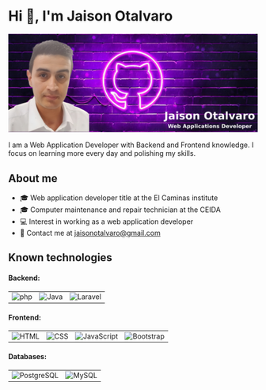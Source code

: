 
<h1>Hi 👋, I'm Jaison Otalvaro</h1>
<!--
**JaisonOtalvaro/JaisonOtalvaro** is a ✨ _special_ ✨ repository because its `README.md` (this file) appears on your GitHub profile.-->
<img alt="background" src="https://raw.githubusercontent.com/JaisonOtalvaro/JaisonOtalvaro/main/bg_profile.png">
<p>I am a Web Application Developer with Backend and Frontend knowledge. I focus on learning more every day and polishing my skills.</p>
<h2>About me</h2>
<ul>
<li>🎓 Web application developer title at the El Caminas institute</li>
<li>🎓 Computer maintenance and repair technician at the CEIDA</li>
<li>💻 Interest in working as a web application developer</li>
<li>📧 Contact me at <a href="mailto:jaisonotalvaro@gmail.com">jaisonotalvaro@gmail.com</a></li>
</ul>
<h2>Known technologies</h2>
<h4>Backend:</h4>
<table>
<tr>
<td><img width="50" src="https://user-images.githubusercontent.com/25181517/183570228-6a040b9f-3ddf-47a2-a201-743121dac664.png" alt="php" title="php"/></td>
<td><img width="50" src="https://user-images.githubusercontent.com/25181517/117201156-9a724800-adec-11eb-9a9d-3cd0f67da4bc.png" alt="Java" title="Java"/></td>
<td><img width="50" src="https://github.com/marwin1991/profile-technology-icons/assets/25181517/afcf1c98-544e-41fb-bf44-edba5e62809a" alt="Laravel" title="Laravel"/></td>
</tr>
</table>
<h4>Frontend:</h4>
<table>
<tr>
<td><img width="50" src="https://user-images.githubusercontent.com/25181517/192158954-f88b5814-d510-4564-b285-dff7d6400dad.png" alt="HTML" title="HTML"/></td>
<td><img width="50" src="https://user-images.githubusercontent.com/25181517/183898674-75a4a1b1-f960-4ea9-abcb-637170a00a75.png" alt="CSS" title="CSS"/></td>
<td><img width="50" src="https://user-images.githubusercontent.com/25181517/117447155-6a868a00-af3d-11eb-9cfe-245df15c9f3f.png" alt="JavaScript" title="JavaScript"/></td>
<td><img width="50" src="https://user-images.githubusercontent.com/25181517/183898054-b3d693d4-dafb-4808-a509-bab54cf5de34.png" alt="Bootstrap" title="Bootstrap"/></td>
</tr>
</table>
<h4>Databases:</h4>
<table>
<tr>
<td><img width="50" src="https://user-images.githubusercontent.com/25181517/117208740-bfb78400-adf5-11eb-97bb-09072b6bedfc.png" alt="PostgreSQL" title="PostgreSQL"/></td>
<td><img width="50" src="https://user-images.githubusercontent.com/25181517/183896128-ec99105a-ec1a-4d85-b08b-1aa1620b2046.png" alt="MySQL" title="MySQL"/></td>
</tr>
</table>
















